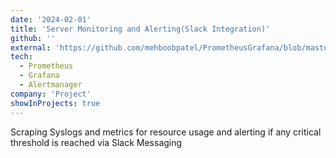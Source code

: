 ```yaml
---
date: '2024-02-01'
title: 'Server Monitoring and Alerting(Slack Integration)'
github: ''
external: 'https://github.com/mehboobpatel/PrometheusGrafana/blob/master/README.md'
tech:
  - Prometheus
  - Grafana
  - Alertmanager
company: 'Project'
showInProjects: true
---
```


Scraping Syslogs and metrics for resource usage and alerting if any critical threshold is reached via Slack Messaging
